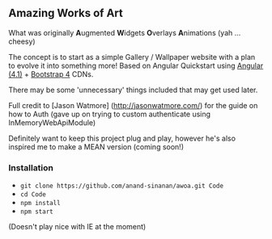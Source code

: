 ## Amazing Works of Art ##

What was originally **A**ugmented **W**idgets **O**verlays **A**nimations (yah ... cheesy)

The concept is to start as a simple Gallery / Wallpaper website with a plan to evolve it into something more!
Based on Angular Quickstart using [Angular (4.1)](https://angular.io/) + [Bootstrap 4](https://v4-alpha.getbootstrap.com/) CDNs.

There may be some 'unnecessary' things included that may get used later.

Full credit to [Jason Watmore] (http://jasonwatmore.com/) for the guide on how to Auth (gave up on trying to custom authenticate using InMemoryWebApiModule)

Definitely want to keep this project plug and play, however he's also inspired me to make a MEAN version (coming soon!)

### Installation ###

* `git clone https://github.com/anand-sinanan/awoa.git Code`
* `cd Code`
* `npm install`
* `npm start`

(Doesn't play nice with IE at the moment)
